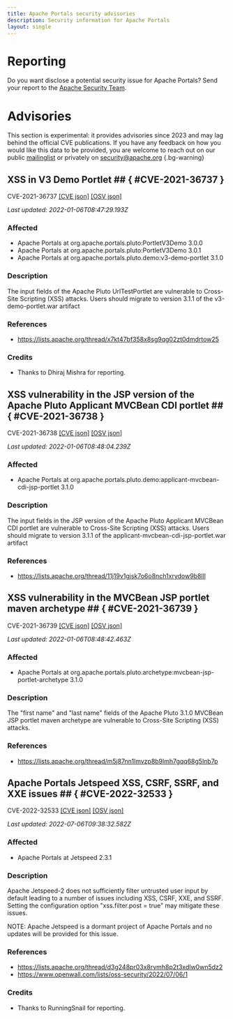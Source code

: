 ```yaml
---
title: Apache Portals security advisories
description: Security information for Apache Portals
layout: single
---
```


# Reporting

Do you want disclose a potential security issue for Apache Portals? Send your report to the [Apache Security Team](mailto:security@apache.org).

# Advisories

This section is experimental: it provides advisories since 2023 and may lag behind the official CVE publications. If you have any feedback on how you would like this data to be provided, you are welcome to reach out on our public [mailinglist](/mailinglist) or privately on [security@apache.org](mailto:security@apache.org)
{.bg-warning}

## XSS in V3 Demo Portlet ## { #CVE-2021-36737 }

CVE-2021-36737 [\[CVE json\]](./CVE-2021-36737.cve.json) [\[OSV json\]](./CVE-2021-36737.osv.json)



_Last updated: 2022-01-06T08:47:29.193Z_

### Affected

* Apache Portals at org.apache.portals.pluto:PortletV3Demo 3.0.0
* Apache Portals at org.apache.portals.pluto:PortletV3Demo 3.0.1
* Apache Portals at org.apache.portals.pluto.demo:v3-demo-portlet 3.1.0


### Description

The input fields of the Apache Pluto UrlTestPortlet are vulnerable to Cross-Site Scripting (XSS) attacks.  Users should migrate to version 3.1.1 of the v3-demo-portlet.war artifact

### References
* https://lists.apache.org/thread/x7kt47bf358x8sg9qg02zt0dmdrtow25


### Credits
* Thanks to Dhiraj Mishra for reporting.


## XSS vulnerability in the JSP version of the Apache Pluto Applicant MVCBean CDI portlet ## { #CVE-2021-36738 }

CVE-2021-36738 [\[CVE json\]](./CVE-2021-36738.cve.json) [\[OSV json\]](./CVE-2021-36738.osv.json)



_Last updated: 2022-01-06T08:48:04.239Z_

### Affected

* Apache Portals at org.apache.portals.pluto.demo:applicant-mvcbean-cdi-jsp-portlet 3.1.0


### Description

The input fields in the JSP version of the Apache Pluto Applicant MVCBean CDI portlet are vulnerable to Cross-Site Scripting (XSS) attacks. Users should migrate to version 3.1.1 of the applicant-mvcbean-cdi-jsp-portlet.war artifact

### References
* https://lists.apache.org/thread/11j19v1gjsk7o6o8nch1xrydow9b8lll


## XSS vulnerability in the MVCBean JSP portlet maven archetype ## { #CVE-2021-36739 }

CVE-2021-36739 [\[CVE json\]](./CVE-2021-36739.cve.json) [\[OSV json\]](./CVE-2021-36739.osv.json)



_Last updated: 2022-01-06T08:48:42.463Z_

### Affected

* Apache Portals at org.apache.portals.pluto.archetype:mvcbean-jsp-portlet-archetype 3.1.0


### Description

The "first name" and "last name" fields of the Apache Pluto 3.1.0 MVCBean JSP portlet maven archetype are vulnerable to Cross-Site Scripting (XSS) attacks.

### References
* https://lists.apache.org/thread/m5j87nn1lmvzp8b9lmh7gqq68g5lnb7p


## Apache Portals Jetspeed XSS, CSRF, SSRF, and XXE issues ## { #CVE-2022-32533 }

CVE-2022-32533 [\[CVE json\]](./CVE-2022-32533.cve.json) [\[OSV json\]](./CVE-2022-32533.osv.json)



_Last updated: 2022-07-06T09:38:32.582Z_

### Affected

* Apache Portals at Jetspeed 2.3.1


### Description

Apache Jetspeed-2 does not sufficiently filter untrusted user input by default leading to a number of issues including XSS, CSRF, XXE, and SSRF.  Setting the configuration option "xss.filter.post = true" may mitigate these issues.

NOTE: Apache Jetspeed is a dormant project of Apache Portals and no updates will be provided for this issue.

### References
* https://lists.apache.org/thread/d3g248pr03x8rvmh8p2t3xdlw0wn5dz2
* https://www.openwall.com/lists/oss-security/2022/07/06/1


### Credits
* Thanks to RunningSnail for reporting.
